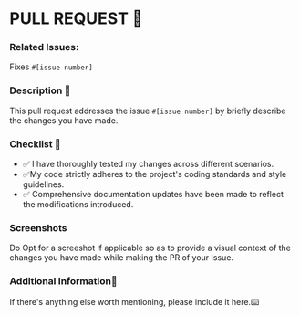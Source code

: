 # **PULL REQUEST** 🔑
### Related Issues:
Fixes `#[issue number]`

### Description 📑
This pull request addresses the issue `#[issue number]`
by briefly describe the changes you have made.

### Checklist 📝

- ✅ I have thoroughly tested my changes across different scenarios.
- ✅My code strictly adheres to the project's coding standards and style guidelines.
- ✅ Comprehensive documentation updates have been made to reflect the modifications introduced.


### Screenshots
Do Opt for a screeshot if applicable so as to provide a visual context of the changes you have made while making the PR of your Issue.

### Additional Information💬
If there's anything else worth mentioning, please include it here.⌨️